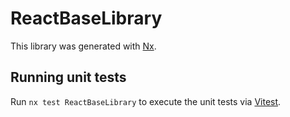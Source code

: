 # ReactBaseLibrary

This library was generated with [Nx](https://nx.dev).

## Running unit tests

Run `nx test ReactBaseLibrary` to execute the unit tests via [Vitest](https://vitest.dev/).
